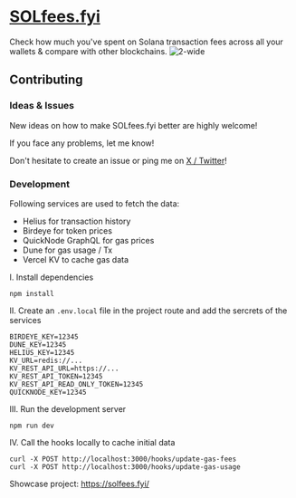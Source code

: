 # [SOLfees.fyi](https://www.solfees.fyi/)

Check how much you\'ve spent on Solana transaction fees across all your wallets & compare with other blockchains.
![2-wide](https://github.com/ronnyhaase/solfees.fyi/assets/714368/cbeeb847-2988-469c-8079-e2e2ac4f4fd8)

## Contributing

### Ideas & Issues

New ideas on how to make SOLfees.fyi better are highly welcome!

If you face any problems, let me know!

Don't hesitate to create an issue or ping me on [X / Twitter](https://x.com/ronnyhaase)!

### Development

Following services are used to fetch the data:

- Helius for transaction history
- Birdeye for token prices
- QuickNode GraphQL for gas prices
- Dune for gas usage / Tx
- Vercel KV to cache gas data


I. Install dependencies
```
npm install
```

II. Create an `.env.local` file in the project route and add the sercrets of the services
```
BIRDEYE_KEY=12345
DUNE_KEY=12345
HELIUS_KEY=12345
KV_URL=redis://...
KV_REST_API_URL=https://...
KV_REST_API_TOKEN=12345
KV_REST_API_READ_ONLY_TOKEN=12345
QUICKNODE_KEY=12345
```

III. Run the development server
```
npm run dev
```

IV. Call the hooks locally to cache initial data
```
curl -X POST http://localhost:3000/hooks/update-gas-fees
curl -X POST http://localhost:3000/hooks/update-gas-usage
```

Showcase project: https://solfees.fyi/

